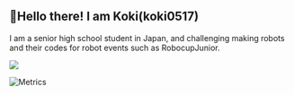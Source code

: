 ## 👋Hello there!  I am Koki(koki0517)
I am a senior high school student in Japan, 
and challenging making robots and their codes for robot events such as RobocupJunior.

<!-- ![](https://vistr.dev/badge?repo=koki0517.ThylaThylakoid)
 -->
![](https://github-profile-summary-cards.vercel.app/api/cards/profile-details?username=koki0517&theme=vue)
<!-- <p align="left">
  <img alt="github stats" height="175px" src="https://github-readme-stats.vercel.app/api?username=koki0517&count_private=true&show_icons=ture" />
  <img alt="Top Langs" height="175px" src="https://github-readme-stats.vercel.app/api/top-langs/?username=koki0517&layout=compact&show_icons=true&count_private=true" />
</p> -->

![Metrics](https://metrics.lecoq.io/koki0517?template=classic&base.header=0&base.activity=0&base.community=0&base.repositories=0&base.metadata=0&isocalendar=1&achievements=1&base.indepth=false&base.hireable=false&isocalendar.duration=half-year&achievements.threshold=X&achievements.secrets=true&achievements.display=detailed&achievements.limit=4&config.timezone=Asia%2FTokyo)
